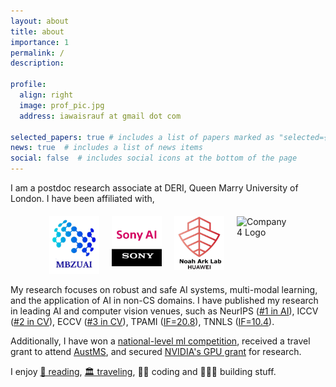 ```yaml
---
layout: about
title: about
importance: 1
permalink: /
description: 

profile:
  align: right
  image: prof_pic.jpg
  address: iawaisrauf at gmail dot com
  
selected_papers: true # includes a list of papers marked as "selected={true}"
news: true  # includes a list of news items
social: false  # includes social icons at the bottom of the page
---
```


<style>
  /*Style for muted links*/
  /* .muted-link {
    color: #888;
    text-decoration: none; 
  }
  .muted-link:hover {
    color: #555;
  } */
        .logos-container {
            display: flex;
            justify-content: center;
            flex-wrap: wrap;
            gap: 20px;
            margin-top: 20px;
        }
        .logo {
            width: 100%;
            max-width: 80px;
            height: auto;
            transition: all 0.3s ease-in-out;
            
        }
        /* .logo-text {
            font-size: px;
            color: #555;
            margin-top: 5px;
        } */
</style>

I am a postdoc research associate at DERI, Queen Marry University of London. I have been affiliated with, 
  <div class="logos-container">
          <div class="company">
            <img src="assets/img/mbzuai.png" alt="Company 3 Logo" class="logo">
            <!-- <div class="company-text">RA@MBZUAI<br> among <a href="https://csrankings.org/#/index?ai&vision&mlmining&nlp&world">top 15</a><br>UAE</div> -->
        </div>
        <div class="company">
            <img src="assets/img/sonyai.jpg" alt="Company 1 Logo" class="logo">
            <!-- <div class="company-text">RA at Sony AI <br> Japan</div> -->
        </div>
        <div class="company">
            <img src="assets/img/huawei.png" alt="Company 2 Logo" class="logo">
            <!-- <div class="company-text">RA@Huawei's <br> Noah Ark Lab <br> Hong Kong</div> -->
        </div>
      <div class="company">
            <img src="https://encrypted-tbn0.gstatic.com/images?q=tbn:ANd9GcSW-zl6llLzUFvqZSCz-lFtmypVHGfg9p0s8w&s" alt="Company 4 Logo" class="logo">
        </div>
    </div>

<!-- <ul>
 <li> RA at <a href="https://mbzuai.ac.ae/"> MBZUAI</a>, among <a href="https://csrankings.org/#/index?ai&vision&mlmining&nlp&world">top 15 AI research institutes</a></li>
  <li> RA at <a href="https://ai.sony/">Sony AI</a>, Japan
  </li>
  <li> RA at AI Theory Group of <a href="http://www.noahlab.com.hk/">Huawei's Noah Ark Lab</a> in Hong Kong
  </li>
  <li> Ph.D. Student and RA at <a href="https://sites.google.com/khu.ac.kr/mlvclab/">MLVC Lab</a> in South Korea
  </li> -->
  <!-- <li> RA at <a href="http://www.spider.itu.edu.pk">SPIDER Lab</a> and a TA for five grad and undergrad courses, including <a href="https://awaisrauf.github.io/ee512/" class="muted-link">machine learning</a> at <a href="http://www.itu.edu.pk/" class="muted-link">ITU </a> </li> -->
  <!-- <li> Teaching Assistant for graduate and undergraduate courses, including <a href="https://awaisrauf.github.io/ee512/" class="muted-link">machine learning</a> -->
<!-- </ul> -->

My research focuses on robust and safe AI systems, multi-modal learning, and the application of AI in non-CS domains. I have published my research in leading AI and computer vision venues, such as NeurIPS ([#1 in AI](https://scholar.google.com.hk/citations?view_op=top_venues&hl=en&vq=eng_artificialintelligence)), ICCV ([#2 in CV](https://scholar.google.com.hk/citations?view_op=top_venues&hl=en&vq=eng_computervisionpatternrecognition)), ECCV ([#3 in CV](https://scholar.google.com.hk/citations?view_op=top_venues&hl=en&vq=eng_computervisionpatternrecognition)), TPAMI ([IF=20.8](https://ieeexplore.ieee.org/xpl/RecentIssue.jsp?punumber=34)), TNNLS ([IF=10.4](https://cis.ieee.org/publications/t-neural-networks-and-learning-systems)).



<!-- <div class="logos-container">
        <img src="https://yt3.googleusercontent.com/_q_p7qZP7kmN9_F2Sf26zcUI23ShtGlFZNdGvdOp09ymubZI-q_32m2Sz-LRw5K2zfX2PF__=s900-c-k-c0x00ffffff-no-rj" alt="Company 1 Logo" class="logo">
        <img src="https://avatars.githubusercontent.com/u/12619994?s=200&v=4" alt="Company 2 Logo" class="logo">
        <img src="https://pbs.twimg.com/profile_images/1540236845400866817/snSslwU-_400x400.jpg" alt="Company 3 Logo" class="logo">
        <img src="https://lh6.googleusercontent.com/NwuzzRSYASBEdncLUKgnLhswIGbMgZopmw1--NSy62gXrHAoZEGUmkL6gxECJfJoXWrucXgG4gC2GSxUcobM1zk=w16383" alt="Company 4 Logo" class="logo">
    </div> -->


 <!-- Details of my researcher is available here. I regularly contribute as a reviewer for top conferences such as NeurIPS, CVPR, ICLR, ICCV, and AISTATS. -->
 <!-- MICCAI ([#4 in Med. Imaging](https://scholar.google.com.hk/citations?view_op=top_venues&hl=en&vq=med_radiologymedicalimaging)), COLING ([#5 in Comp. Linguistics](https://scholar.google.com.hk/citations?view_op=top_venues&hl=en&vq=eng_computationallinguistics)), and WACV ([#9 in CV](https://scholar.google.com.hk/citations?view_op=top_venues&hl=en&vq=eng_computervisionpatternrecognition)). Details of my researcher is available here.   -->

 Additionally, I have won a [national-level ml competition](https://propakistani.pk/2018/08/01/first-ever-election-prediction-contest-in-pakistan-concludes/), received a travel grant to attend [AustMS](https://sites.google.com/view/2022-workshop-bridgingmathstcs), and secured [NVIDIA's GPU grant](https://developer.nvidia.com/academic_gpu_seeding) for research.

I enjoy [📖 reading](https://www.goodreads.com/review/list/90419452-awais?page=1&per_page=100&print=true&ref=nav_mybooks&shelf=read&utf8), [🏛 traveling](), 🧑‍💻 coding and 👷🏼‍♂️ building stuff.

